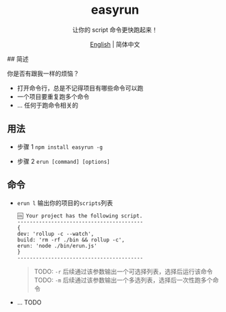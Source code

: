 <h1 align="center">easyrun</h1>

<div align="center">
让你的 script 命令更快跑起来！

[English](./README.md) | 简体中文

</div>
## 简述

你是否有跟我一样的烦恼？

-   打开命令行，总是不记得项目有哪些命令可以跑
-   一个项目要重复跑多个命令
-   ... 任何于跑命令相关的

## 用法

-   步骤 1
    `npm install easyrun -g`

-   步骤 2
    `erun [command] [options]`

## 命令

-   `erun l`
    输出你的项目的`scripts`列表

    ```
    🆒 Your project has the following script.
    -----------------------------------------
    {
    dev: 'rollup -c --watch',
    build: 'rm -rf ./bin && rollup -c',
    erun: 'node ./bin/erun.js'
    }
    -----------------------------------------
    ```

    > TODO: `-r` 后续通过该参数输出一个可选择列表，选择后运行该命令
    > TODO: `-m` 后续通过该参数输出一个多选列表，选择后一次性跑多个命令

-   ... TODO
